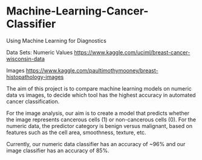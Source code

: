 # Machine-Learning-Cancer-Classifier

Using Machine Learning for Diagnostics 

Data Sets: 
Numeric Values https://www.kaggle.com/uciml/breast-cancer-wisconsin-data

Images https://www.kaggle.com/paultimothymooney/breast-histopathology-images

The aim of this project is to compare machine learning models on numeric data vs images, to decide which tool has the highest accuracy in automated cancer classification. 

For the image analysis, our aim is to create a model that predicts whether the image represents cancerous cells (1) or non-cancerous cells (0). For the numeric data, the predictor category is benign versus malignant, based on features such as the cell area, smoothness, texture, etc. 

Currently, our numeric data classifier has an accuracy of ~96% and our image classifier has an accuracy of 85%. 
